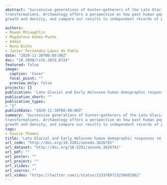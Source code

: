 ```yaml
---
abstract: 'Successive generations of hunter–gatherers of the Late Glacial and Early Holocene in Iberia had to contend with rapidly changing environments and climatic conditions. This constrained their economic resources and capacity for demographic growth. The Atlantic façade of Iberia was occupied throughout these times and witnessed very significant environmental
transformations. Archaeology offers a perspective on how past human population ecologies changed in response to this scenario. Archaeological radiocarbon data are used here to reconstruct demographics of the region over the long term. We introduce various quantitative methods that allow us to develop palaeodemographic and spatio-temporal models of population
growth and density, and compare our results to independent records of palaeoenvironmental and palaeodietary change, and growth rates derived from skeletal data. Our results demonstrate that late glacial population growth was stifled by the Younger Dryas stadial, but populations grew in size and density during the Early to Middle Holocene transition. This growth was fuelled in part by an increased dependence on marine and estuarine food sources, demonstrating how the environment was linked to demographic change via the resource base, and ultimately the carrying capacity of the environment.'

authors:
- Rowan McLaughlin
- Magdalena Goméz-Puche
- Admin
- Nuno Bicho
- Javier Fernández-López de Pablo
date: "2020-11-30T00:00:00Z"
doi: "10.1098/rstb.2019.0724"
featured: false
image:
  caption: 'Cover'
  focal_point: ""
  preview_only: false
projects: []
publication: 'Late Glacial and Early Holocene human demographic responses to climatic and environmental change in Atlantic Iberia'
publication_short: ""
publication_types:
- "2"
publishDate: "2020-11-30T00:00:00Z"
summary: 'Successive generations of hunter–gatherers of the Late Glacial and Early Holocene in Iberia had to contend with rapidly changing environments and climatic conditions. This constrained their economic resources and capacity for demographic growth. The Atlantic façade of Iberia was occupied throughout these times and witnessed very significant environmental
transformations. Archaeology offers a perspective on how past human population ecologies changed in response to this scenario. Archaeological radiocarbon data are used here to reconstruct demographics of the region over the long term. We introduce various quantitative methods that allow us to develop palaeodemographic and spatio-temporal models of population
growth and density, and compare our results to independent records of palaeoenvironmental and palaeodietary change, and growth rates derived from skeletal data. Our results demonstrate that late glacial population growth was stifled by the Younger Dryas stadial, but populations grew in size and density during the Early to Middle Holocene transition. This growth was fuelled in part by an increased dependence on marine and estuarine food sources, demonstrating how the environment was linked to demographic change via the resource base, and ultimately the carrying capacity of the environment.'
tags:
- Source Themes
title: 'Late Glacial and Early Holocene human demographic responses to climatic and environmental change in Atlantic Iberia'
url_code: "http://doi.org/10.5281/zenodo.3626791"
url_dataset: "http://doi.org/10.5281/zenodo.3626791"
url_pdf: ""
url_poster: ""
url_project: ""
url_slides: ""
url_source: ""
url_video: "https://twitter.com/i/status/1333789723236601862"
---
```

